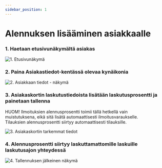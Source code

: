 ```yaml
---
sidebar_position: 1
---
```


# Alennuksen lisääminen asiakkaalle

### 1. Haetaan etusivunäkymältä asiakas

![1. Etusivunäkymä](/img/pikaohjeet/hakuehto.png)

### 2. Paina Asiakastiedot-kentässä olevaa kynäikonia

![2. Asiakkaan tiedot - näkymä](/img/pikaohjeet/alennus2.png)

### 3. Asiakaskortin laskutustiedoista lisätään laskutusprosentti ja painetaan tallenna

HUOM! Ilmoituksien alennusprosentti toimii tällä hetkellä vain muistutuksena, eikä sitä lisätä automaattisesti ilmoitusvaraukselle. Tilauksien alennusprosentti siirtyy automaattisesti tilauksille.

![3. Asiakaskortin tarkemmat tiedot](/img/pikaohjeet/alennus3.png)

### 4. Alennusprosentti siirtyy laskuttamattomille laskuille laskutusajon yhteydessä

![4. Tallennuksen jälkeinen näkymä](/img/pikaohjeet/alennus4.png)
